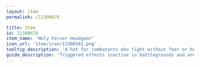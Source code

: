```yaml
---
layout: item
permalink: /11300676

title: Item
id: 11300676
item_name: 'Holy Fervor Headgear'
icon_url: 'item/icon/11300162.png'
tooltip_description: 'A hat for combatants who fight without fear or hesitation.'
guide_description: 'Triggered effects inactive in battlegrounds and arenas.'
---
```

